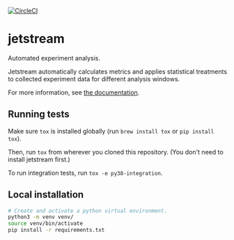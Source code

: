 [![CircleCI](https://circleci.com/gh/mozilla/pensieve/tree/master.svg?style=shield)](https://circleci.com/gh/mozilla/pensieve/tree/master)

# jetstream

Automated experiment analysis.

Jetstream automatically calculates metrics and applies statistical treatments to collected experiment data for different analysis windows.

For more information, see [the documentation](https://github.com/mozilla/pensieve/wiki).

## Running tests

Make sure `tox` is installed globally (run `brew install tox` or `pip install tox`).

Then, run `tox` from wherever you cloned this repository. (You don't need to install jetstream first.)

To run integration tests, run `tox -e py38-integration`.


## Local installation

```bash
# Create and activate a python virtual environment.
python3 -m venv venv/
source venv/bin/activate
pip install -r requirements.txt
```
